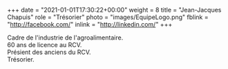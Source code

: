 +++
date = "2021-01-01T17:30:22+00:00"
weight = 8
title = "Jean-Jacques Chapuis"
role = "Trésorier"
photo = "images/EquipeLogo.png"
fblink = "http://facebook.com/"
inlink = "http://linkedin.com/"
+++

Cadre de l'industrie de l'agroalimentaire.  
60 ans de licence au RCV.  
Présient des anciens du RCV.  
Trésorier.
